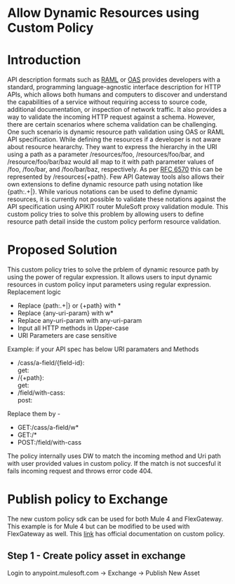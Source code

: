 # Allow Dynamic Resources using Custom Policy

# Introduction
API description formats such as [RAML](https://raml.org/developers/raml-200-tutorial) or [OAS](https://github.com/OAI/OpenAPI-Specification) provides developers with a standard, programming language-agnostic interface description for HTTP APIs, which allows both humans and computers to discover and understand the capabilities of a service without requiring access to source code, additional documentation, or inspection of network traffic. It also provides a way to validate the incoming HTTP request against a schema.
However, there are certain scenarios where schema validation can be challenging. One such scenario is dynamic resource path validation using OAS or RAML API specification. While defining the resources if a developer is not aware about resource heararchy. They want to express the hierarchy in the URI using a path as a parameter /resources/foo, /resources/foo/bar, and /resource/foo/bar/baz would all map to it with path parameter values of /foo, /foo/bar, and /foo/bar/baz, respectively. As per [RFC 6570](https://www.rfc-editor.org/rfc/rfc6570) this can be represented by /resources{+path}. Few API Gateway tools also allows their own extensions to define dynamic resource path using notation like {path:.+|}. 
While various notations can be used to define dynamic resources, it is currently not possible to validate these notations against the API specification using APIKIT router MuleSoft proxy validation module. This custom policy tries to solve this problem by allowing users to define resource path detail inside the custom policy perform resource validation.

# Proposed Solution
This custom policy tries to solve the prblem of dynamic resource path by using the power of regular expression. It allows users to input dynamic resources in custom policy input parameters using regular expression.
  Replacement logic 
  - Replace {path:.+|} or {+path} with *
  - Replace {any-uri-param} with w*
  - Replace any-uri-param with any-uri-param
  - Input all HTTP methods in Upper-case
  - URI Parameters are case sensitive

  Example:
  if your API spec has below URI paramaters and Methods

  - /cass/a-field/{field-id}:<br/>
      get:
  - /{+path}:<br/>
      get: 
  - /field/with-cass: <br/>
      post:


  Replace them by - 
  - GET:/cass/a-field/w*
  - GET:/*
  - POST:/field/with-cass
  
  The policy internally uses DW to match the incoming method and Uri path with user provided values in custom policy. If the match is not succesful it fails incoming request and throws error code 404.
  
  # Publish policy to Exchange
  The new custom policy sdk can be used for both Mule 4 and FlexGateway. This example is for Mule 4 but can be modified to be used with FlexGateway as well. This [link](https://docs.mulesoft.com/gateway/1.1/policies-custom-flex-getting-started) has official documentation on custom policy.
  
  ## Step 1 - Create policy asset in exchange
  Login to anypoint.mulesoft.com -> Exchange -> Publish New Asset
  
